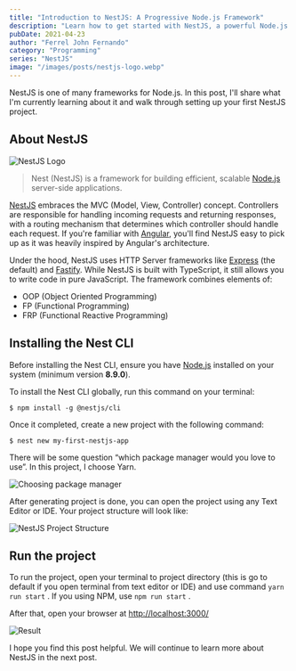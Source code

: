 ```yaml
---
title: "Introduction to NestJS: A Progressive Node.js Framework"
description: "Learn how to get started with NestJS, a powerful Node.js framework inspired by Angular that embraces MVC architecture"
pubDate: 2021-04-23
author: "Ferrel John Fernando"
category: "Programming"
series: "NestJS"
image: "/images/posts/nestjs-logo.webp"
---
```


NestJS is one of many frameworks for Node.js. In this post, I'll share what I'm currently learning about it and walk through setting up your first NestJS project.

## About NestJS

![NestJS Logo](/images/posts/nestjs-logo.webp)

> Nest (NestJS) is a framework for building efficient, scalable [Node.js](https://nodejs.org/) server-side applications.

[NestJS](https://nestjs.com) embraces the MVC (Model, View, Controller) concept. Controllers are responsible for handling incoming requests and returning responses, with a routing mechanism that determines which controller should handle each request. If you're familiar with [Angular](https://angular.io), you'll find NestJS easy to pick up as it was heavily inspired by Angular's architecture.

Under the hood, NestJS uses HTTP Server frameworks like [Express](https://expressjs.com) (the default) and [Fastify](https://www.fastify.io). While NestJS is built with TypeScript, it still allows you to write code in pure JavaScript. The framework combines elements of:

- OOP (Object Oriented Programming)
- FP (Functional Programming)
- FRP (Functional Reactive Programming)

## Installing the Nest CLI

Before installing the Nest CLI, ensure you have [Node.js](https://nodejs.org/en/) installed on your system (minimum version **8.9.0**).

To install the Nest CLI globally, run this command on your terminal:

```
$ npm install -g @nestjs/cli
```

Once it completed, create a new project with the following command:

```
$ nest new my-first-nestjs-app
```

There will be some question “which package manager would you love to use”. In this project, I choose Yarn.

![Choosing package manager](/images/posts/nestjs-choose-package-manager.webp)

After generating project is done, you can open the project using any Text Editor or IDE. Your project structure will look like:

![NestJS Project Structure](/images/posts/nestjs-project-structure.webp)

## Run the project

To run the project, open your terminal to project directory (this is go to default if you open terminal from text editor or IDE) and use command `yarn run start` . If you using NPM, use `npm run start` .

After that, open your browser at [http://localhost:3000/](http://localhost:3000/)

![Result](/images/posts/nestjs-hello-world.webp)

I hope you find this post helpful. We will continue to learn more about NestJS in the next post.
